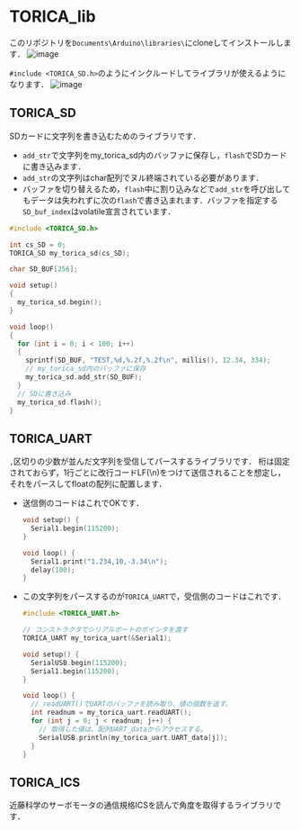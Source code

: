 # TORICA_lib
このリポジトリを```Documents\Arduino\libraries\```にcloneしてインストールします．
  ![image](https://user-images.githubusercontent.com/29813058/231634278-df5476ed-98a7-4a08-837d-84837e51bb13.png)
 
 
 ```#include <TORICA_SD.h>```のようにインクルードしてライブラリが使えるようになります．
 ![image](https://user-images.githubusercontent.com/29813058/231634508-bd923de0-9e5b-4151-83de-004a0a8e2795.png)

## TORICA_SD
SDカードに文字列を書き込むためのライブラリです．
* `add_str`で文字列をmy_torica_sd内のバッファに保存し，`flash`でSDカードに書き込みます．
* `add_str`の文字列はchar配列でヌル終端されている必要があります．
* バッファを切り替えるため，`flash`中に割り込みなどで`add_str`を呼び出してもデータは失われずに次の`flash`で書き込まれます．バッファを指定する`SD_buf_index`はvolatile宣言されています．
```cpp
#include <TORICA_SD.h>

int cs_SD = 0;
TORICA_SD my_torica_sd(cs_SD);

char SD_BUF[256];

void setup()
{
  my_torica_sd.begin();
}

void loop()
{
  for (int i = 0; i < 100; i++)
  {
    sprintf(SD_BUF, "TEST,%d,%.2f,%.2f\n", millis(), 12.34, 334);
    // my_torica_sd内のバッファに保存
    my_torica_sd.add_str(SD_BUF);
  }
  // SDに書き込み
  my_torica_sd.flash();
}
```

## TORICA_UART
```,```区切りの少数が並んだ文字列を受信してパースするライブラリです．
桁は固定されておらず，1行ごとに改行コードLF(\n)をつけて送信されることを想定し，それをパースしてfloatの配列に配置します．

* 送信側のコードはこれでOKです．
  ```cpp
  void setup() {
    Serial1.begin(115200);
  }

  void loop() {
    Serial1.print("1.234,10,-3.34\n");
    delay(100);
  }
  ```
* この文字列をパースするのが```TORICA_UART```で，受信側のコードはこれです．
  ```cpp
  #include <TORICA_UART.h>

  // コンストラクタでシリアルポートのポインタを渡す
  TORICA_UART my_torica_uart(&Serial1);

  void setup() {
    SerialUSB.begin(115200);
    Serial1.begin(115200);
  }

  void loop() {
    // readUART()でUARTのバッファを読み取り、値の個数を返す。
    int readnum = my_torica_uart.readUART();
    for (int j = 0; j < readnum; j++) {
      // 取得した値は、配列UART_dataからアクセスする。
      SerialUSB.println(my_torica_uart.UART_data[j]);
    }
  }
  ```

## TORICA_ICS
近藤科学のサーボモータの通信規格ICSを読んで角度を取得するライブラリです．

